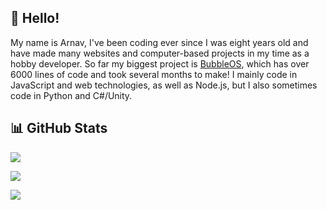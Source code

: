## 👋 Hello!

My name is Arnav, I've been coding ever since I was eight years old and have made many websites and computer-based projects in my time as a hobby developer. So far my biggest project is [BubbleOS](https://github.com/Bubble-OS/bubbleos), which has over 6000 lines of code and took several months to make! I mainly code in JavaScript and web technologies, as well as Node.js, but I also sometimes code in Python and C#/Unity.

## 📊 GitHub Stats

![](https://github-readme-streak-stats.herokuapp.com/?user=arnavthorat78&theme=midnight-purple&hide_border=false)

![](https://github-readme-stats.vercel.app/api/top-langs/?username=arnavthorat78&theme=midnight-purple&layout=compact&langs_count=10)

![](https://github-readme-stats.vercel.app/api?username=arnavthorat78&theme=midnight-purple&show_icons=true)
